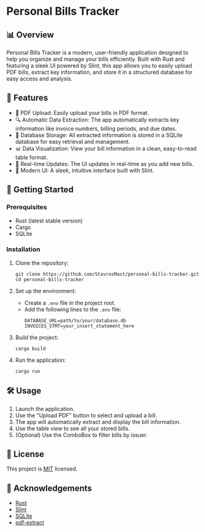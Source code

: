 # Personal Bills Tracker

## 📊 Overview

Personal Bills Tracker is a modern, user-friendly application designed to help you organize and manage your bills efficiently. Built with Rust and featuring a sleek UI powered by Slint, this app allows you to easily upload PDF bills, extract key information, and store it in a structured database for easy access and analysis.

## 🌟 Features

- 📁 PDF Upload: Easily upload your bills in PDF format.
- 🔍 Automatic Data Extraction: The app automatically extracts key information like invoice numbers, billing periods, and due dates.
- 💾 Database Storage: All extracted information is stored in a SQLite database for easy retrieval and management.
- 📊 Data Visualization: View your bill information in a clean, easy-to-read table format.
- 🔄 Real-time Updates: The UI updates in real-time as you add new bills.
- 🎨 Modern UI: A sleek, intuitive interface built with Slint.

## 🚀 Getting Started

### Prerequisites

- Rust (latest stable version)
- Cargo
- SQLite

### Installation

1. Clone the repository:
   ```
   git clone https://github.com/StavrosMast/personal-bills-tracker.git
   cd personal-bills-tracker
   ```

2. Set up the environment:
   - Create a `.env` file in the project root.
   - Add the following lines to the `.env` file:
     ```
     DATABASE_URL=path/to/your/database.db
     INVOICES_STMT=your_insert_statement_here
     ```

3. Build the project:
   ```
   cargo build
   ```

4. Run the application:
   ```
   cargo run
   ```

## 🛠 Usage

1. Launch the application.
2. Use the "Upload PDF" button to select and upload a bill.
3. The app will automatically extract and display the bill information.
4. Use the table view to see all your stored bills.
5. (Optional) Use the ComboBox to filter bills by issuer.

## 📝 License

This project is [MIT](https://choosealicense.com/licenses/mit/) licensed.

## 🙏 Acknowledgements

- [Rust](https://www.rust-lang.org/)
- [Slint](https://slint-ui.com/)
- [SQLite](https://www.sqlite.org/)
- [pdf-extract](https://crates.io/crates/pdf-extract)
